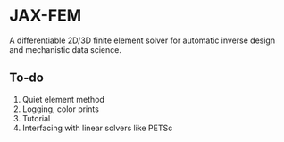 # JAX-FEM

A differentiable 2D/3D finite element solver for automatic inverse design and mechanistic data science.


## To-do

1. Quiet element method
2. Logging, color prints
3. Tutorial
4. Interfacing with linear solvers like PETSc


 
